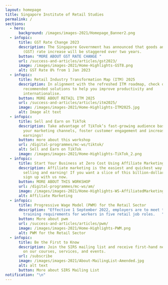 ```yaml
---
layout: homepage
title: Singapore Institute of Retail Studies
permalink: /
sections:
  - hero:
      background: /images/images-2021/Homepage_Banner2.png
  - infopic:
      title: GST Rate Change 2023
      description: The Singapore Government has announced that goods and services tax
        (GST) rate increase will be staggered over two years.
      button: "MORE ABOUT GST RATE CHANGE "
      url: /success-and-articles/articles/gst2023/
      image: /images/images-2021/Home-Highlights-GST8.png
      alt: GST Rate 8% from 1 Jan 2023
  - infopic:
      title: Retail Industry Transformation Map (ITM) 2025
      description: In alignment with the refreshed ITM roadmap, check out some of our
        recommended solutions to help you improve productivity and
        internationalise.
      button: MORE ABOUT RETAIL ITM 2025
      url: /success-and-articles/articles/itm2025/
      image: /images/images-2021/Home-Highlights-ITM2025.jpg
      alt: Image alt text
  - infopic:
      title: Sell and Earn on TikTok
      description: Take advantage of TikTok’s fast-growing audience base to expand
        your marketing channels, foster customer engagement and increase
        earnings!
      button: more about this workshop
      url: /digital-programmes/mc-ws/tiktok/
      alt: Sell and Earn on TikTok
      image: /images/images-2021/Home-Highlights-TikTok_2.png
  - infopic:
      title: Start Your Business at Zero Cost Using Affiliate Marketing
      description: Affiliate marketing is the easiest and quickest way to start
        selling and earning! If you want a slice of this billion-dollar pie,
        sign up with us now.
      button: MORE ABOUT THIS WORKSHOP
      url: /digital-programmes/mc-ws/am/
      image: /images/images-2021/Home-Highlights-WS-AffiliatedMarketing.png
      alt: Affiliate Marketing
  - infopic:
      title: Progressive Wage Model (PWM) for the Retail Sector
      description: "Effective 1 September 2022, employers are to meet the PWM wage and
        training requirements for workers in five retail job roles.   "
      button: More about pwm
      url: /success-and-articles/articles/pwm/
      image: /images/images-2021/Home-Highlights-PWM.png
      alt: PWM for the Retail Sector
  - infopic:
      title: Be the First to Know
      description: Join the SIRS mailing list and receive first-hand news and updates
        on our courses, services, and events.
      url: /subscribe
      image: /images/images-2021/About-MailingList-Amended.jpg
      alt: alt text
      button: More about SIRS Mailing List
notification: "\n"
---
```

